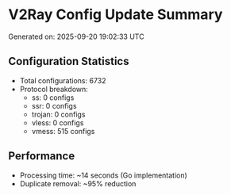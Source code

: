 # V2Ray Config Update Summary
Generated on: 2025-09-20 19:02:33 UTC

## Configuration Statistics
- Total configurations: 6732
- Protocol breakdown:
  - ss: 0 configs
  - ssr: 0 configs
  - trojan: 0 configs
  - vless: 0 configs
  - vmess: 515 configs

## Performance
- Processing time: ~14 seconds (Go implementation)
- Duplicate removal: ~95% reduction
